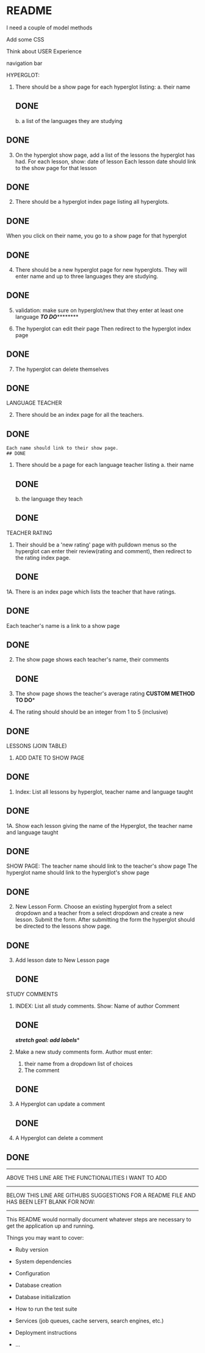 # README

I need a couple of model methods

Add some CSS

Think about USER Experience

   navigation bar



HYPERGLOT:
1. There should be a show page for each hyperglot listing:
    a.  their name  
    ## DONE
    b.  a list of the languages they are studying
  ## DONE  

  3.  On the hyperglot show page, add a list of the lessons the hyperglot has had.  For each lesson, show: date of lesson
  Each lesson date should link to the show page for that lesson
## DONE
   
    
2.  There should be a hyperglot index page listing all hyperglots.
## DONE

When you click on their name, you go to a show page for that hyperglot 
## DONE


4.  There should be a new hyperglot page for new hyperglots.  They
will enter name and up to three languages they are studying.
## DONE

5. validation:  make sure on hyperglot/new that they enter at least one language
  *********TO DO*****************

6.  The hyperglot can edit their page
    Then redirect to the hyperglot index page
## DONE

7.  The hyperglot can delete themselves
## DONE

LANGUAGE TEACHER

2.  There should be an index page for all the teachers.
   ## DONE

    Each name should link to their show page.
    ## DONE

1.  There should be a page for each language teacher listing
    a.  their name
    ## DONE
    b.  the language they teach
    ## DONE


   


TEACHER RATING
1.  Their should be a 'new rating' page with pulldown menus so
    the hyperglot can enter their review(rating and comment), then redirect to the rating index page.
    ## DONE
    

1A. There is an index page which lists the teacher that have ratings.
## DONE
Each teacher's name is a link to a show page
## DONE

2.  The show page shows each teacher's name, their comments
    ## DONE

3.  The show page shows the teacher's average rating
  ******CUSTOM METHOD TO DO*******   

2.  The rating should should be an integer from 1 to 5 (inclusive)
## DONE




LESSONS (JOIN TABLE)

1. ADD DATE TO SHOW PAGE
## DONE

1. Index: List all lessons by hyperglot, teacher name and language taught
## DONE
1A. Show each lesson giving the name of the Hyperglot, the teacher name and language taught
## DONE

SHOW PAGE: The teacher name should link to the teacher's show page
     The hyperglot name should link to the hyperglot's show page
## DONE


2.  New Lesson Form.  Choose an existing hyperglot from a select dropdown
   and a teacher from a select dropdown and create a new lesson. Submit the form. After submitting the form the hyperglot should be directed to the lessons show page.
   ## DONE

3. Add lesson date to New Lesson page 
    ## DONE


STUDY COMMENTS

1.  INDEX: List all study comments.  Show:
    Name of author
    Comment
    ## DONE
    *******stretch goal: add labels********

    
2.  Make a new study comments form. Author must enter:
    1.  their name from a dropdown list of choices
    2.  The comment
    ## DONE

3. A Hyperglot can update a comment
   ## DONE

4. A Hyperglot can delete a comment

## DONE









_________________________________________________________________________
ABOVE THIS LINE ARE THE FUNCTIONALITIES I WANT TO ADD

****************************************************************

BELOW THIS LINE ARE GITHUBS SUGGESTIONS FOR A README FILE AND HAS BEEN LEFT BLANK FOR NOW:
___________________________________________________________________________                                                                        

This README would normally document whatever steps are necessary to get the
application up and running.

Things you may want to cover:

* Ruby version

* System dependencies

* Configuration

* Database creation

* Database initialization

* How to run the test suite

* Services (job queues, cache servers, search engines, etc.)

* Deployment instructions

* ...
